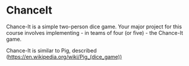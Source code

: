 # ChanceIt

Chance-It is a simple two-person dice game. Your major project for this course involves
implementing - in teams of four (or five) - the Chance-It game.

Chance-It is similar to Pig, described (https://en.wikipedia.org/wiki/Pig_(dice_game))
